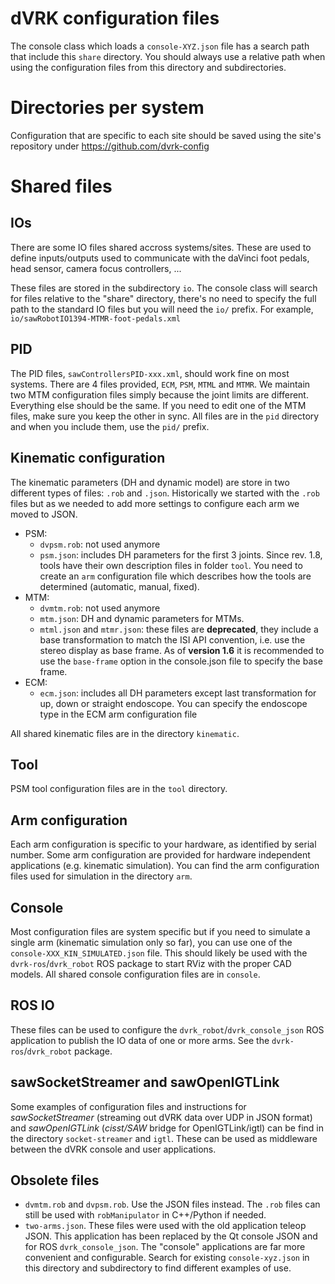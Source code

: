 dVRK configuration files
========================

The console class which loads a `console-XYZ.json` file has a search
path that include this `share` directory.  You should always use a
relative path when using the configuration files from this directory
and subdirectories.

# Directories per system

Configuration that are specific to each site should be saved using the
site's repository under https://github.com/dvrk-config

# Shared files

## IOs

There are some IO files shared accross systems/sites.  These are used
to define inputs/outputs used to communicate with the daVinci foot
pedals, head sensor, camera focus controllers, ...

These files are stored in the subdirectory `io`.  The console class
will search for files relative to the "share" directory, there's no
need to specify the full path to the standard IO files but you will
need the `io/` prefix.  For example,
`io/sawRobotIO1394-MTMR-foot-pedals.xml`

## PID

The PID files, `sawControllersPID-xxx.xml`, should work fine on most
systems.  There are 4 files provided, `ECM`, `PSM`, `MTML` and `MTMR`.
We maintain two MTM configuration files simply because the joint
limits are different.  Everything else should be the same.  If you
need to edit one of the MTM files, make sure you keep the other in
sync.  All files are in the `pid` directory and when you include them,
use the `pid/` prefix.

## Kinematic configuration

The kinematic parameters (DH and dynamic model) are store in two different types of files: `.rob` and `.json`.  Historically we started with the `.rob` files but as we needed to add more settings to configure each arm we moved to JSON.
 * PSM:
   * `dvpsm.rob`: not used anymore
   * `psm.json`: includes DH parameters for the first 3 joints.   Since rev. 1.8, tools have their own description files in folder `tool`.  You need to create an `arm` configuration file which describes how the tools are determined (automatic, manual, fixed).
 * MTM:
   * `dvmtm.rob`: not used anymore
   * `mtm.json`: DH and dynamic parameters for MTMs.
   * `mtml.json` and `mtmr.json`: these files are **deprecated**, they include a base transformation to match the ISI API convention, i.e. use the stereo display as base frame.  As of **version 1.6** it is recommended to use the `base-frame` option in the console.json file to specify the base frame.
 * ECM:
   * `ecm.json`: includes all DH parameters except last transformation for up, down or straight endoscope.  You can specify the endoscope type in the ECM arm configuration file

All shared kinematic files are in the directory `kinematic`.

## Tool

PSM tool configuration files are in the `tool` directory.

## Arm configuration

Each arm configuration is specific to your hardware, as identified by
serial number.  Some arm configuration are provided for hardware
independent applications (e.g. kinematic simulation).  You can find
the arm configuration files used for simulation in the directory
`arm`.

## Console

Most configuration files are system specific but if you need to
simulate a single arm (kinematic simulation only so far), you can use
one of the `console-XXX_KIN_SIMULATED.json` file.  This should likely
be used with the `dvrk-ros`/`dvrk_robot` ROS package to start RViz
with the proper CAD models.  All shared console configuration files
are in `console`.

## ROS IO

These files can be used to configure the `dvrk_robot`/`dvrk_console_json` ROS application to publish the IO data of one or more arms.  See the `dvrk-ros`/`dvrk_robot` package.

## sawSocketStreamer and sawOpenIGTLink

Some examples of configuration files and instructions for *sawSocketStreamer* (streaming out dVRK data over UDP in JSON format) and *sawOpenIGTLink* (*cisst/SAW* bridge for OpenIGTLink/igtl) can be find in the directory `socket-streamer` and `igtl`.  These can be used as middleware between the dVRK console and user applications.

## Obsolete files

* `dvmtm.rob` and `dvpsm.rob`.  Use the JSON files instead.  The `.rob` files can still be used with `robManipulator` in C++/Python if needed.
* `two-arms.json`.  These files were used with the old application teleop JSON.  This application has been replaced by the Qt console JSON and for ROS `dvrk_console_json`.  The "console" applications are far more convenient and configurable.  Search for existing `console-xyz.json` in this directory and subdirectory to find different examples of use.
